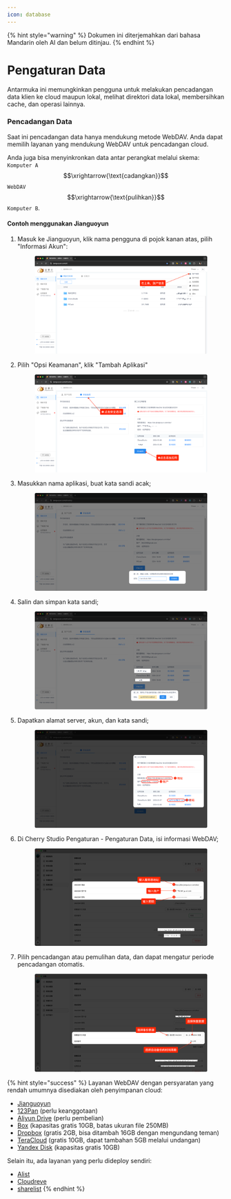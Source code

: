 ```yaml
---
icon: database
---
```


{% hint style="warning" %}
Dokumen ini diterjemahkan dari bahasa Mandarin oleh AI dan belum ditinjau.
{% endhint %}

# Pengaturan Data

Antarmuka ini memungkinkan pengguna untuk melakukan pencadangan data klien ke cloud maupun lokal, melihat direktori data lokal, membersihkan cache, dan operasi lainnya.

### Pencadangan Data

Saat ini pencadangan data hanya mendukung metode WebDAV. Anda dapat memilih layanan yang mendukung WebDAV untuk pencadangan cloud.

Anda juga bisa menyinkronkan data antar perangkat melalui skema: `Komputer A` $$\xrightarrow{\text{cadangkan}}$$ `WebDAV` $$\xrightarrow{\text{pulihkan}}$$ `Komputer B`.

#### Contoh menggunakan Jianguoyun

1. Masuk ke Jianguoyun, klik nama pengguna di pojok kanan atas, pilih "Informasi Akun":
   <figure><img src="../../../.gitbook/assets/image (39).png" alt=""><figcaption></figcaption></figure>

2. Pilih "Opsi Keamanan", klik "Tambah Aplikasi"
   <figure><img src="../../../.gitbook/assets/image (40).png" alt=""><figcaption></figcaption></figure>

3. Masukkan nama aplikasi, buat kata sandi acak;
   <figure><img src="../../../.gitbook/assets/image (41).png" alt=""><figcaption></figcaption></figure>

4. Salin dan simpan kata sandi;
   <figure><img src="../../../.gitbook/assets/image (42).png" alt=""><figcaption></figcaption></figure>

5. Dapatkan alamat server, akun, dan kata sandi;
   <figure><img src="../../../.gitbook/assets/image (43).png" alt=""><figcaption></figcaption></figure>

6. Di Cherry Studio Pengaturan - Pengaturan Data, isi informasi WebDAV;
   <figure><img src="../../../.gitbook/assets/image (48).png" alt=""><figcaption></figcaption></figure>

7. Pilih pencadangan atau pemulihan data, dan dapat mengatur periode pencadangan otomatis.
   <figure><img src="../../../.gitbook/assets/image (47).png" alt=""><figcaption></figcaption></figure>

{% hint style="success" %}
Layanan WebDAV dengan persyaratan yang rendah umumnya disediakan oleh penyimpanan cloud:

* [Jianguoyun](https://www.jianguoyun.com/)
* [123Pan](https://www.123pan.com/) (perlu keanggotaan)
* [Aliyun Drive](https://www.alipan.com/) (perlu pembelian)
* [Box](https://www.box.com/) (kapasitas gratis 10GB, batas ukuran file 250MB)
* [Dropbox](https://www.dropbox.com/) (gratis 2GB, bisa ditambah 16GB dengan mengundang teman)
* [TeraCloud](https://teracloud.jp/en/) (gratis 10GB, dapat tambahan 5GB melalui undangan)
* [Yandex Disk](https://disk.yandex.com/) (kapasitas gratis 10GB)

Selain itu, ada layanan yang perlu dideploy sendiri:

* [Alist](https://alist.nn.ci/zh/)
* [Cloudreve](https://cloudreve.org/)
* [sharelist](https://github.com/reruin/sharelist)
{% endhint %}